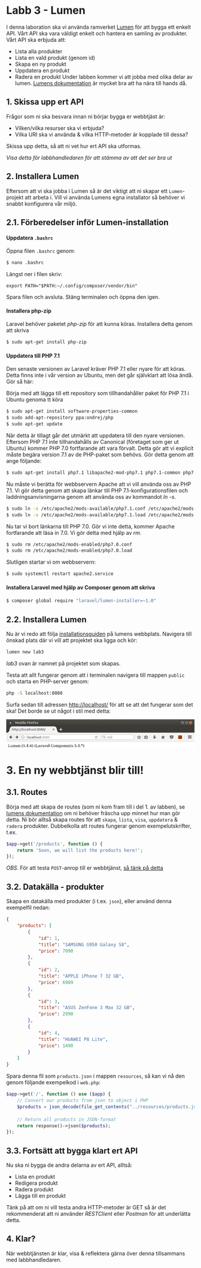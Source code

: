 # Labb 3 - Lumen

I denna laboration ska vi använda ramverket [Lumen](http://lumen.laravel.com) för att bygga ett enkelt API. Vårt API ska vara väldigt enkelt och hantera en samling av produkter. Vårt API ska erbjuda att:
- Lista alla produkter
- Lista en vald produkt (genom id)
- Skapa en ny produkt
- Uppdatera en produkt
- Radera en produkt
Under labben kommer vi att jobba med olika delar av lumen. [Lumens dokumentation](https://lumen.laravel.com/docs/) är mycket bra att ha nära till hands då.

## 1. Skissa upp ert API
Frågor som ni ska besvara innan ni börjar bygga er webbtjäst är:
- Vilken/vilka resurser ska vi erbjuda?
- Vilka URI ska vi använda & vilka HTTP-metoder är kopplade till dessa?

Skissa upp detta, så att ni vet hur ert API ska utformas.

*Visa detta för labbhandledaren för att stämma av att det ser bra ut*

## 2. Installera Lumen
Eftersom att vi ska jobba i Lumen så är det viktigt att ni skapar ett `Lumen`-projekt att arbeta i. Vill vi använda Lumens egna installator så behöver vi snabbt konfigurera vår miljö.

## 2.1. Förberedelser inför Lumen-installation

#### Uppdatera `.bashrc`
Öppna filen `.bashrc` genom:
```bash
$ nano .bashrc
```
Längst ner i filen skriv:
```
export PATH="$PATH:~/.config/composer/vendor/bin"
```
Spara filen och avsluta. Stäng terminalen och öppna den igen.

#### Installera php-zip
Laravel behöver paketet *php-zip* för att kunna köras. Installera detta genom att skriva

```bash
$ sudo apt-get install php-zip
```

#### Uppdatera till PHP 7.1
Den senaste versionen av Laravel kräver PHP 7.1 eller nyare för att köras. Detta finns inte i vår version av Ubuntu, men det går självklart att lösa ändå. Gör så här:

Börja med att lägga till ett repository som tillhandahåller paket för PHP 7.1 i Ubuntu genoma tt köra

```bash
$ sudo apt-get install software-properties-common
$ sudo add-apt-repository ppa:ondrej/php
$ sudo apt-get update
```

När detta är tillagt går det utmärkt att uppdatera till den nyare versionen. Eftersom PHP 7.1 inte tillhandahålls av Canonical (företaget som ger ut Ubuntu) kommer PHP 7.0 fortfarande att vara förvalt. Detta gör att vi explicit måste begära version 7.1 av de PHP-paket som behövs. Gör detta genom att ange följande:

```bash
$ sudo apt-get install php7.1 libapache2-mod-php7.1 php7.1-common php7.1-mbstring php7.1-xmlrpc php7.1-gd php7.1-xml php7.1-intl php7.1-mysql php7.1-cli php7.1-mcrypt php7.1-zip php7.1-curl
```

Nu måste vi berätta för webbservern Apache att vi vill använda oss av PHP 7.1. Vi gör detta genom att skapa länkar till PHP 7.1-konfigurationsfilen och laddningsanvisningarna genom att använda oss av kommandot *ln -s*.

```bash
$ sudo ln -s /etc/apache2/mods-available/php7.1.conf /etc/apache2/mods-enabled/php7.1.conf
$ sudo ln -s /etc/apache2/mods-available/php7.1.load /etc/apache2/mods-enabled/php7.1.load
```

Nu tar vi bort länkarna till PHP 7.0. Gör vi inte detta, kommer Apache fortfarande att läsa in 7.0. Vi gör detta med hjälp av *rm*.

```bash
$ sudo rm /etc/apache2/mods-enabled/php7.0.conf
$ sudo rm /etc/apache2/mods-enabled/php7.0.load
```

Slutligen startar vi om webbservern:

```bash
$ sudo systemctl restart apache2.service
```

#### Installera Laravel med hjälp av Composer genom att skriva
```bash
$ composer global require "laravel/lumen-installer=~1.0"
```

## 2.2. Installera Lumen
Nu är vi redo att följa [installationsguiden](https://lumen.laravel.com/docs/) på lumens webbplats. Navigera till önskad plats där vi vill att projektet ska ligga och kör:

```bash
lumen new lab3
```

*lab3* ovan är namnet på projektet som skapas.

Testa att allt fungerar genom att i terminalen navigera till mappen `public` och starta en PHP-server genom:
```bash
php -S localhost:8080
```
Surfa sedan till adressen [http://localhost/](http://localhost/) för att se att det fungerar som det ska! Det borde se ut något i stil med detta:

![Lumen installation](lumen_installation.png)

# 3. En ny webbtjänst blir till!

## 3.1. Routes
Börja med att skapa de routes (som ni kom fram till i del 1. av labben), se [lumens dokumentation](https://lumen.laravel.com/docs/5.4/routing) om ni behöver fräscha upp minnet hur man gör detta. Ni bör alltså skapa routes för att `skapa`, `lista`, `visa`, `uppdatera` & `radera` produkter. Dubbelkolla att routes fungerar genom exempelutskrifter, t.ex.

```php
$app->get('/products', function () {
    return 'Soon, we will list the products here!';
});
```

*OBS*. För att testa `POST`-anrop till er webbtjänst, [så tänk på detta](http://stackoverflow.com/questions/13132794/firefox-add-on-restclient-how-to-input-post-parameters)

## 3.2. Datakälla - produkter
Skapa en datakälla med produkter (i t.ex. `json`), eller använd denna exempelfil nedan:
```json
{
    "products": [
        {
            "id": 1,
            "title": "SAMSUNG G950 Galaxy S8",
            "price": 7990
        },
        {
            "id": 2,
            "title": "APPLE iPhone 7 32 GB",
            "price": 6989
        },
        {
            "id": 3,
            "title": "ASUS ZenFone 3 Max 32 GB",
            "price": 2990
        },
        {
            "id": 4,
            "title": "HUAWEI P8 Lite",
            "price": 1490
        }
    ]
}
```

Spara denna fil som `products.json` i mappen `resources`, så kan vi nå den genom följande exempelkod i `web.php`:
```php
$app->get('/', function () use ($app) {
    // Convert our products from json to object i PHP
	$products = json_decode(file_get_contents("../resources/products.json"));

    // Return all products in JSON-format
	return response()->json($products);
});
```

## 3.3. Fortsätt att bygga klart ert API
Nu ska ni bygga de andra delarna av ert API, alltså:
- Lista en produkt
- Redigera produkt
- Radera produkt
- Lägga till en produkt

Tänk på att om ni vill testa andra HTTP-metoder är GET så är det rekommenderat att ni använder *RESTClient* eller *Postman* för att underlätta detta.

## 4. Klar?
När webbtjänsten är klar, visa & reflektera gärna över denna tillsammans med labbhandledaren.
